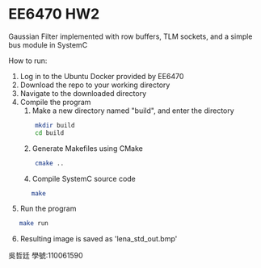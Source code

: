 # EE6470 HW2
Gaussian Filter implemented with row buffers, TLM sockets, and a simple bus module in SystemC

How to run:
1. Log in to the Ubuntu Docker provided by EE6470
2. Download the repo to your working directory
3. Navigate to the downloaded directory
4. Compile the program
   1. Make a new directory named "build", and enter the directory
    ```bash
        mkdir build
        cd build
    ```
   2. Generate Makefiles using CMake
    ```bash
        cmake ..
    ```
   4. Compile SystemC source code
    ```bash
       make
    ```
5. Run the program
```bash
   make run
```

6. Resulting image is saved as 'lena_std_out.bmp'


吳哲廷 學號:110061590
